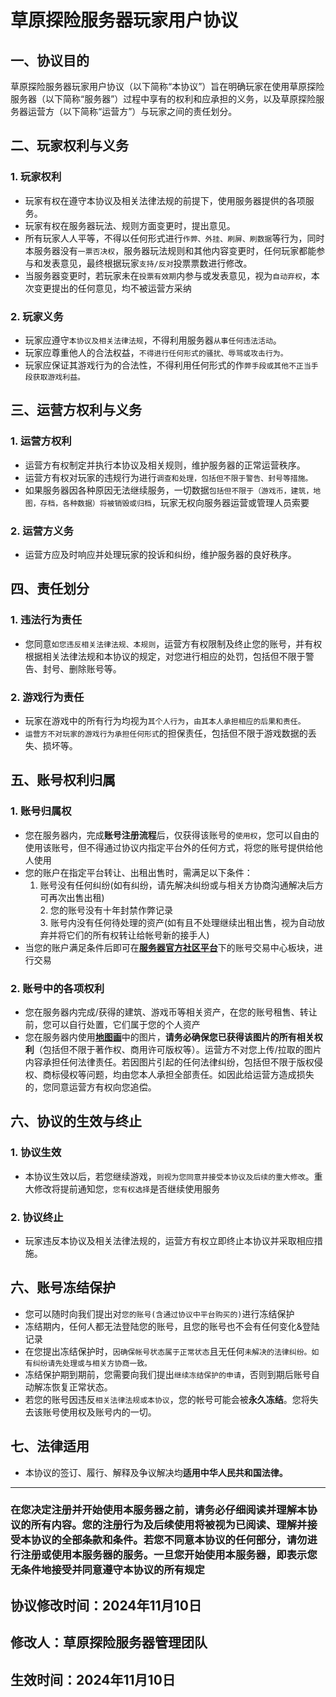 # 草原探险服务器玩家用户协议

## 一、协议目的

草原探险服务器玩家用户协议（以下简称“本协议”）旨在明确玩家在使用草原探险服务器（以下简称“服务器”）过程中享有的权利和应承担的义务，以及草原探险服务器运营方（以下简称“运营方”）与玩家之间的责任划分。

## 二、玩家权利与义务

### 1. 玩家权利

- 玩家有权在遵守本协议及相关法律法规的前提下，使用服务器提供的各项服务。
- 玩家有权在服务器玩法、规则方面变更时，提出意见。
- 所有玩家人人平等，不得以任何形式进行`作弊、外挂、刷屏、刷数据`等行为，同时本服务器没有`一票否决权`，服务器玩法规则和其他内容变更时，任何玩家都能参与和发表意见，最终根据玩家`支持/反对`投票票数进行修改。
- 当服务器变更时，若玩家未在`投票有效期`内参与或发表意见，视为`自动弃权`，本次变更提出的任何意见，均不被运营方采纳


### 2. 玩家义务

- 玩家应遵守`本协议及相关法律法规`，不得利用服务器`从事任何违法活动`。
- 玩家应尊重他人的合法权益，`不得进行任何形式的骚扰、辱骂或攻击行为。`
- 玩家应保证其游戏行为的合法性，不得利用任何形式的作`弊手段或其他不正当手段获取游戏利益。`

## 三、运营方权利与义务

### 1. 运营方权利

- 运营方有权制定并执行本协议及相关规则，维护服务器的正常运营秩序。
- 运营方有权对玩家的违规行为进行`调查和处理，包括但不限于警告、封号等措施。`
- 如果服务器因各种原因无法继续服务，一切数据`包括但不限于（游戏币，建筑，地图，存档，各种数据）将被销毁或归档`，玩家无权向服务器运营或管理人员索要

### 2. 运营方义务

- 运营方应及时响应并处理玩家的投诉和纠纷，维护服务器的良好秩序。

## 四、责任划分

### 1. 违法行为责任

- 您同意`如您违反相关法律法规、本规则`，运营方有权限制及终止您的账号，并有权根据相关法律法规和本协议的规定，对您进行相应的处罚，包括但不限于警告、封号、删除账号等。

### 2. 游戏行为责任

- 玩家在游戏中的所有行为均视为`其个人行为`，`由其本人承担相应的后果和责任。`
- `运营方不对玩家的游戏行为承担任何形式`的担保责任，包括但不限于游戏数据的丢失、损坏等。

## 五、账号权利归属
### 1. 账号归属权

- 您在服务器内，完成**账号注册流程**后，仅获得该账号的`使用权`，您可以自由的使用该账号，但不得通过协议内指定平台外的任何方式，将您的账号提供给他人使用
- 您的账户在指定平台转让、出租出售时，需满足以下条件：<br>
  1. 账号没有任何纠纷(如有纠纷，请先解决纠纷或与相关方协商沟通解决后方可再次出售出租)<br>2. 您的账号没有十年封禁作弊记录<br>3. 账号内没有任何待处理的资产(如有且不处理继续出租出售，视为自动放弃并将它们的所有权转让给帐号新的接手人)
- 当您的账户满足条件后即可在[**服务器官方社区平台**](https://bbs.ypshidifu.cn/index.php)下的账号交易中心板块，进行交易

### 2. 账号中的各项权利
- 您在服务器内完成/获得的建筑、游戏币等相关资产，在您的账号租售、转让前，您可以自行处置，它们属于您的个人资产
- 您在服务器内使用[**地图画**](map.md)中的图片，**请务必确保您已获得该图片的所有相关权利**（包括但不限于著作权、商用许可版权等）。运营方不对您上传/拉取的图片内容承担任何法律责任。若因图片引起的任何法律纠纷，包括但不限于版权侵权、商标侵权等问题，均由您本人承担全部责任。如因此给运营方造成损失的，您同意运营方有权向您追偿。


## 六、协议的生效与终止

### 1. 协议生效

- 本协议生效以后，若您继续游戏，`则视为您同意并接受本协议及后续的重大修改`。重大修改将提前通知您，`您有权选择`是否继续使用服务

### 2. 协议终止

- 玩家违反本协议及相关法律法规的，运营方有权立即终止本协议并采取相应措施。

## 六、账号冻结保护
- 您可以随时向我们提出对`您的账号(含通过协议中平台购买的)`进行冻结保护
- 冻结期内，任何人都无法登陆您的账号，且您的账号也不会有任何变化&登陆记录
- 在您提出冻结保护时，`因确保帐号状态属于正常状态`且无任何`未解决的法律纠纷。如有纠纷请先处理或与相关方协商一致。`
- 冻结保护期到期前，您需要向我们提出`继续冻结保护的申请`，否则到期后账号自动解冻恢复正常状态。
- 若您的账号因违反`相关法律法规或本协议`，您的帐号可能会被**永久冻结**。您将失去该账号使用权及账号内的一切。

 ## 七、法律适用

- 本协议的签订、履行、解释及争议解决均**适用中华人民共和国法律。**

---

### **在您决定注册并开始使用本服务器之前，请务必仔细阅读并理解本协议的所有内容。您的注册行为及后续使用将被视为已阅读、理解并接受本协议的全部条款和条件。若您不同意本协议的任何部分，请勿进行注册或使用本服务器的服务。一旦您开始使用本服务器，即表示您无条件地接受并同意遵守本协议的所有规定**

## 协议修改时间：2024年11月10日
## 修改人：草原探险服务器管理团队
## 生效时间：2024年11月10日
